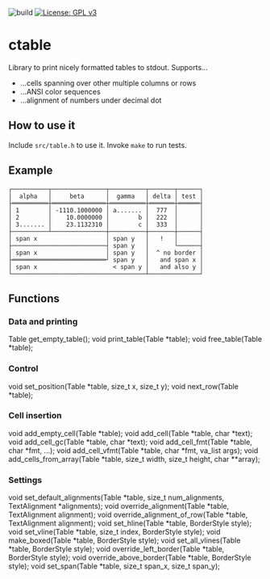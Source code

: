 ![build](https://github.com/PhilippHochmann/ctable/workflows/build/badge.svg)
[![License: GPL v3](https://img.shields.io/badge/License-GPL%20v3-blue.svg)](http://www.gnu.org/licenses/gpl-3.0)

# ctable
Library to print nicely formatted tables to stdout.
Supports...
* ...cells spanning over other multiple columns or rows
* ...ANSI color sequences
* ...alignment of numbers under decimal dot

## How to use it
Include ```src/table.h``` to use it. Invoke ```make``` to run tests.

## Example
``┌──────────┬───────────────┬──────────┬───────┬──────┐``<br/>
``│  alpha   │     beta      │  gamma   │ delta │ test │``<br/>
``├══════════┼═══════════════┼══════════┼═══════┼══════┤``<br/>
``│ 1        │ -1110.1000000 │ a....... │  777  │      │``<br/>
``│ 2        │    10.0000000 │        b │  222  │      │``<br/>
``│ 3....... │    23.1132310 │        c │  333  │      │``<br/>
``├──────────┴───────────────┼──────────┼───────┼──────┤``<br/>
``│ span x                   │ span y   │   !   │      │``<br/>
``├──────────────────────────┤ span y   │       └──────┤``<br/>
``│ span x                   │ span y   │  ^ no border │``<br/>
``├══════════════════════════┘ span y   │   and span x │``<br/>
``│ span x                     < span y │   and also y │``<br/>
``└─────────────────────────────────────┴──────────────┘``<br/>

## Functions
### Data and printing
Table get_empty_table();
void print_table(Table *table);
void free_table(Table *table);

### Control
void set_position(Table *table, size_t x, size_t y);
void next_row(Table *table);

### Cell insertion
void add_empty_cell(Table *table);
void add_cell(Table *table, char *text);
void add_cell_gc(Table *table, char *text);
void add_cell_fmt(Table *table, char *fmt, ...);
void add_cell_vfmt(Table *table, char *fmt, va_list args);
void add_cells_from_array(Table *table, size_t width, size_t height, char **array);

### Settings
void set_default_alignments(Table *table, size_t num_alignments, TextAlignment *alignments);
void override_alignment(Table *table, TextAlignment alignment);
void override_alignment_of_row(Table *table, TextAlignment alignment);
void set_hline(Table *table, BorderStyle style);
void set_vline(Table *table, size_t index, BorderStyle style);
void make_boxed(Table *table, BorderStyle style);
void set_all_vlines(Table *table, BorderStyle style);
void override_left_border(Table *table, BorderStyle style);
void override_above_border(Table *table, BorderStyle style);
void set_span(Table *table, size_t span_x, size_t span_y);
